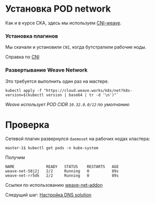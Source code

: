 # Установка POD network

Как и в курсе CKA, здесь мы используем [CNI-weave](https://www.weave.works/docs/net/latest/kubernetes/kube-addon/).

### Установка плагинов

Мы скачали и установили `CNI`, когда бутстрапили рабочие ноды.

Справка по [CNI](https://kubernetes.io/docs/concepts/extend-kubernetes/compute-storage-net/network-plugins/#cni)

### Развертывание Weave Network

Это требуется выполнить один раз на мастере.


```
kubectl apply -f "https://cloud.weave.works/k8s/net?k8s-version=$(kubectl version | base64 | tr -d '\n')"`
```

*Weave использует POD CIDR `10.32.0.0/12` по умолчанию*

# Проверка

Сетевой плагин развернулся `daemoset` на рабочих нодах кластера:

```
master-1$ kubectl get pods -n kube-system
```

Получим

```
NAME              READY   STATUS    RESTARTS   AGE
weave-net-58j2j   2/2     Running   0          89s
weave-net-rr5dk   2/2     Running   0          89s
```

Ссылки по использованию [weave-net-addon](https://kubernetes.io/docs/tasks/administer-cluster/network-policy-provider/weave-network-policy/#install-the-weave-net-addon)

Следущий шаг: [Настройка DNS solution](11.md)
